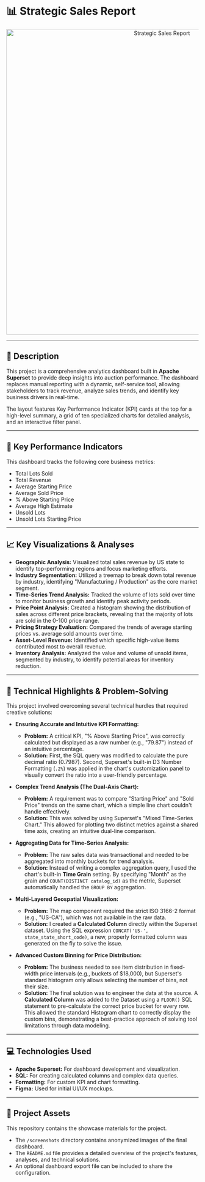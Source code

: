 # 📊 Strategic Sales Report

<p align="center">
  <img src="strategic-sales-report.jpg" alt="Strategic Sales Report" width="800"/>
</p>

---

## 📖 Description
This project is a comprehensive analytics dashboard built in **Apache Superset** to provide deep insights into auction performance. The dashboard replaces manual reporting with a dynamic, self-service tool, allowing stakeholders to track revenue, analyze sales trends, and identify key business drivers in real-time.

The layout features Key Performance Indicator (KPI) cards at the top for a high-level summary, a grid of ten specialized charts for detailed analysis, and an interactive filter panel.

---

## 🔑 Key Performance Indicators
This dashboard tracks the following core business metrics:
* Total Lots Sold
* Total Revenue
* Average Starting Price
* Average Sold Price
* % Above Starting Price
* Average High Estimate
* Unsold Lots
* Unsold Lots Starting Price

---

## 📈 Key Visualizations & Analyses
* **Geographic Analysis:** Visualized total sales revenue by US state to identify top-performing regions and focus marketing efforts.
* **Industry Segmentation:** Utilized a treemap to break down total revenue by industry, identifying "Manufacturing / Production" as the core market segment.
* **Time-Series Trend Analysis:** Tracked the volume of lots sold over time to monitor business growth and identify peak activity periods.
* **Price Point Analysis:** Created a histogram showing the distribution of sales across different price brackets, revealing that the majority of lots are sold in the 0-100 price range.
* **Pricing Strategy Evaluation:** Compared the trends of average starting prices vs. average sold amounts over time.
* **Asset-Level Revenue:** Identified which specific high-value items contributed most to overall revenue.
* **Inventory Analysis:** Analyzed the value and volume of unsold items, segmented by industry, to identify potential areas for inventory reduction.

---

## 🔧 Technical Highlights & Problem-Solving
This project involved overcoming several technical hurdles that required creative solutions:

* **Ensuring Accurate and Intuitive KPI Formatting:**
    * **Problem:** A critical KPI, "% Above Starting Price", was correctly calculated but displayed as a raw number (e.g., "79.87") instead of an intuitive percentage.
    * **Solution:** First, the SQL query was modified to calculate the pure decimal ratio (0.7987). Second, Superset's built-in D3 Number Formatting (`.2%`) was applied in the chart's customization panel to visually convert the ratio into a user-friendly percentage.

* **Complex Trend Analysis (The Dual-Axis Chart):**
    * **Problem:** A requirement was to compare "Starting Price" and "Sold Price" trends on the same chart, which a simple line chart couldn't handle effectively.
    * **Solution:** This was solved by using Superset's "Mixed Time-Series Chart." This allowed for plotting two distinct metrics against a shared time axis, creating an intuitive dual-line comparison.

* **Aggregating Data for Time-Series Analysis:**
    * **Problem:** The raw sales data was transactional and needed to be aggregated into monthly buckets for trend analysis.
    * **Solution:** Instead of writing a complex aggregation query, I used the chart's built-in **Time Grain** setting. By specifying "Month" as the grain and `COUNT(DISTINCT catalog_id)` as the metric, Superset automatically handled the `GROUP BY` aggregation.

* **Multi-Layered Geospatial Visualization:**
    * **Problem:** The map component required the strict ISO 3166-2 format (e.g., "US-CA"), which was not available in the raw data.
    * **Solution:** I created a **Calculated Column** directly within the Superset dataset. Using the SQL expression `CONCAT('US-', state_state_short_code)`, a new, properly formatted column was generated on the fly to solve the issue.

* **Advanced Custom Binning for Price Distribution:**
    * **Problem:** The business needed to see item distribution in fixed-width price intervals (e.g., buckets of $18,000), but Superset's standard histogram only allows selecting the number of bins, not their size.
    * **Solution:** The final solution was to engineer the data at the source. A **Calculated Column** was added to the Dataset using a `FLOOR()` SQL statement to pre-calculate the correct price bucket for every row. This allowed the standard Histogram chart to correctly display the custom bins, demonstrating a best-practice approach of solving tool limitations through data modeling.

---

## 💻 Technologies Used
* **Apache Superset:** For dashboard development and visualization.
* **SQL:** For creating calculated columns and complex data queries.
* **Formatting:** For custom KPI and chart formatting.
* **Figma:** Used for initial UI/UX mockups.

---

## 📂 Project Assets
This repository contains the showcase materials for the project.
* The `/screenshots` directory contains anonymized images of the final dashboard.
* The `README.md` file provides a detailed overview of the project's features, analyses, and technical solutions.
* An optional dashboard export file can be included to share the configuration.